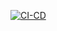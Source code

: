 [![CI-CD](https://github.com/Xenoxthela/CICD-for-Software-Developers/actions/workflows/CI-CD.yml/badge.svg)](https://github.com/Xenoxthela/CICD-for-Software-Developers/actions/workflows/CI-CD.yml)

